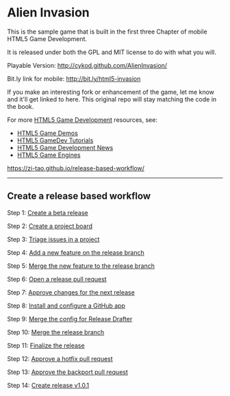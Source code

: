 Alien Invasion
==============
This is the sample game that is built in the first three Chapter of
mobile HTML5 Game Development.

It is released under both the GPL and MIT license to do with what you will.

Playable Version: 
http://cykod.github.com/AlienInvasion/

Bit.ly link for mobile: 
http://bit.ly/html5-invasion


If you make an interesting fork or enhancement of the game, let me know and it'll get
linked to here. This original repo will stay matching the code in the book.

For more  [HTML5 Game Development](http://www.html5gamedevelopment.org) resources, see:

* [HTML5 Game Demos](http://www.html5gamedevelopment.org/html5-demos)
* [HTML5 GameDev Tutorials](http://www.html5gamedevelopment.org/html5-game-tutorials)
* [HTML5 Game Development News](http://www.html5gamedevelopment.org/html5-news)
* [HTML5 Game Engines](http://www.html5gamedevelopment.org/html5-engines)

 https://zi-tao.github.io/release-based-workflow/

--------------------------------------------------------------------------------------------------------------------------------------------------------------------

## Create a release based workflow

Step 1: [Create a beta release](https://github.com/Zi-Tao/release-based-workflow/issues/1)

Step 2: [Create a project board](https://github.com/Zi-Tao/release-based-workflow/issues/2)

Step 3: [Triage issues in a project](https://github.com/Zi-Tao/release-based-workflow/issues/2)

Step 4: [Add a new feature on the release branch](https://github.com/Zi-Tao/release-based-workflow/issues/3)

Step 5: [Merge the new feature to the release branch](https://github.com/Zi-Tao/release-based-workflow/pull/4)

Step 6: [Open a release pull request](https://github.com/Zi-Tao/release-based-workflow/issues/5)

Step 7: [Approve changes for the next release](https://github.com/Zi-Tao/release-based-workflow/pull/7)

Step 8: [Install and configure a GitHub app](https://github.com/Zi-Tao/release-based-workflow/pull/6)

Step 9: [Merge the config for Release Drafter](https://github.com/Zi-Tao/release-based-workflow/pull/8)

Step 10: [Merge the release branch](https://github.com/Zi-Tao/release-based-workflow/pull/6)

Step 11: [Finalize the release](https://github.com/Zi-Tao/release-based-workflow/issues/9)

Step 12: [Approve a hotfix pull request](https://github.com/Zi-Tao/release-based-workflow/pull/10)

Step 13: [Approve the backport pull request](https://github.com/Zi-Tao/release-based-workflow/pull/11)

Step 14: [Create release v1.0.1](https://github.com/Zi-Tao/release-based-workflow/issues/12)
